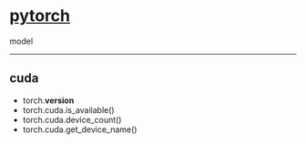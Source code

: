 # [pytorch](https://github.com/iLovEing/notebook/issues/7)

model

---

## cuda
- torch.__version__
- torch.cuda.is_available()
- torch.cuda.device_count()
- torch.cuda.get_device_name()